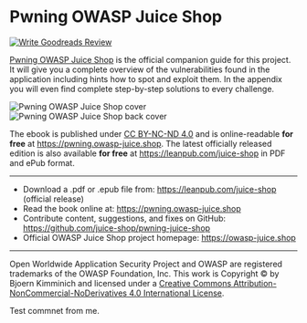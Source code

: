 # Pwning OWASP Juice Shop

[![Write Goodreads Review](https://img.shields.io/badge/goodreads-write%20review-47129532.svg)](https://www.goodreads.com/review/edit/47129532)

[Pwning OWASP Juice Shop](https://leanpub.com/juice-shop) is the
official companion guide for this project. It will give you a complete
overview of the vulnerabilities found in the application including hints
how to spot and exploit them. In the appendix you will even find
complete step-by-step solutions to every challenge.

![Pwning OWASP Juice Shop cover](resources/cover_small.jpg) ![Pwning OWASP Juice Shop back cover](resources/back_small.jpg)

The ebook is published under
[CC BY-NC-ND 4.0](https://creativecommons.org/licenses/by-nc-nd/4.0/)
and is online-readable **for free** at
<https://pwning.owasp-juice.shop>. The latest officially released
edition is also available **for free** at
<https://leanpub.com/juice-shop> in PDF and ePub format.

---

* Download a .pdf or .epub file from: https://leanpub.com/juice-shop (official release)
* Read the book online at: https://pwning.owasp-juice.shop
* Contribute content, suggestions, and fixes on GitHub: https://github.com/juice-shop/pwning-juice-shop
* Official OWASP Juice Shop project homepage: https://owasp-juice.shop

---

Open Worldwide Application Security Project and OWASP are registered trademarks of the OWASP Foundation, Inc.
This work is Copyright © by Bjoern Kimminich and licensed under a [Creative Commons Attribution-NonCommercial-NoDerivatives 4.0 International License](https://creativecommons.org/licenses/by-nc-nd/4.0/).


Test commnet from me.
